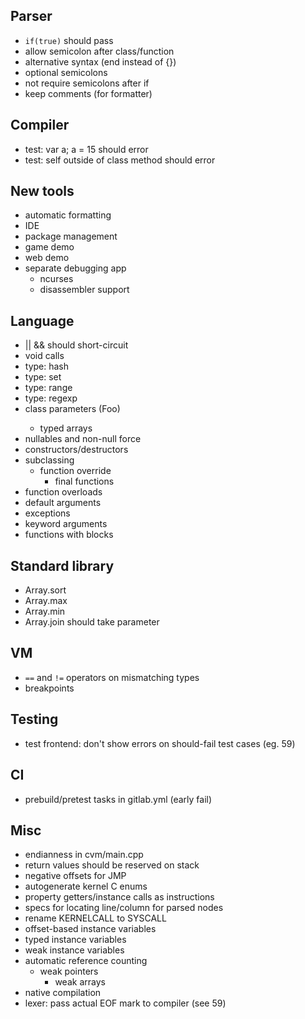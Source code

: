 ## Parser ##

- `if(true)` should pass
- allow semicolon after class/function
- alternative syntax (end instead of {})
- optional semicolons
- not require semicolons after if
- keep comments (for formatter)

## Compiler

- test: var<String> a; a = 15 should error
- test: self outside of class method should error

## New tools ##

- automatic formatting
- IDE
- package management
- game demo
- web demo
- separate debugging app
    - ncurses
    - disassembler support

## Language ##

- || && should short-circuit
- void calls
- type: hash
- type: set
- type: range
- type: regexp
- class parameters (Foo<String>)
    - typed arrays
- nullables and non-null force
- constructors/destructors
- subclassing
    - function override
        - final functions
- function overloads
- default arguments
- exceptions
- keyword arguments
- functions with blocks

## Standard library ##

- Array.sort
- Array.max
- Array.min
- Array.join should take parameter

## VM ##

- `==` and `!=` operators on mismatching types
- breakpoints

## Testing ##

- test frontend: don't show errors on should-fail test cases (eg. 59)

## CI ##

- prebuild/pretest tasks in gitlab.yml (early fail)

## Misc ##

- endianness in cvm/main.cpp
- return values should be reserved on stack
- negative offsets for JMP
- autogenerate kernel C enums
- property getters/instance calls as instructions
- specs for locating line/column for parsed nodes
- rename KERNELCALL to SYSCALL
- offset-based instance variables
- typed instance variables
- weak instance variables
- automatic reference counting
	- weak pointers
		- weak arrays
- native compilation
- lexer: pass actual EOF mark to compiler (see 59)
